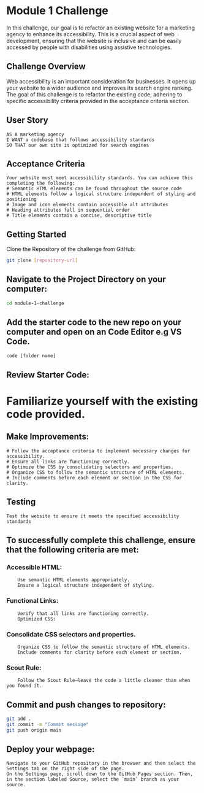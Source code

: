 # Module 1 Challenge

In this challenge, our goal is to refactor an existing website for a marketing agency to enhance its accessibility. 
This is a crucial aspect of web development, ensuring that the website is inclusive and can be easily accessed by 
people with disabilities using assistive technologies.

## Challenge Overview
Web accessibility is an important consideration for businesses. It opens up your website to a wider audience and 
improves its search engine ranking. The goal of this challenge is to refactor the existing code, adhering 
to specific accessibility criteria provided in the acceptance criteria section.

## User Story
```
AS A marketing agency
I WANT a codebase that follows accessibility standards
SO THAT our own site is optimized for search engines
```
## Acceptance Criteria
```
Your website must meet accessibility standards. You can achieve this completing the following:
# Semantic HTML elements can be found throughout the source code
# HTML elements follow a logical structure independent of styling and positioning
# Image and icon elements contain accessible alt attributes
# Heading attributes fall in sequential order
# Title elements contain a concise, descriptive title
```
## Getting Started
Clone the Repository of the challenge from GitHub:
```bash
git clone [repository-url]
```
## Navigate to the Project Directory on your computer:
```bash
cd module-1-challenge
```
## Add the starter code to the new repo on your computer and open on an Code Editor e.g VS Code.
```bash
code [folder name]
```

## Review Starter Code:
# Familiarize yourself with the existing code provided.

## Make Improvements:
```
# Follow the acceptance criteria to implement necessary changes for accessibility.
# Ensure all links are functioning correctly.
# Optimize the CSS by consolidating selectors and properties.
# Organize CSS to follow the semantic structure of HTML elements.
# Include comments before each element or section in the CSS for clarity.
```
## Testing
```
Test the website to ensure it meets the specified accessibility standards
```
## To successfully complete this challenge, ensure that the following criteria are met:
### Accessible HTML:
        Use semantic HTML elements appropriately.
        Ensure a logical structure independent of styling.
### Functional Links:
        Verify that all links are functioning correctly.
        Optimized CSS:
### Consolidate CSS selectors and properties.
        Organize CSS to follow the semantic structure of HTML elements.
        Include comments for clarity before each element or section.
### Scout Rule:
        Follow the Scout Rule—leave the code a little cleaner than when you found it.

## Commit and push changes to repository:
```bash
git add .
git commit -m "Commit message"
git push origin main
```
## Deploy your webpage:
```
Navigate to your GitHub repository in the browser and then select the Settings tab on the right side of the page.
On the Settings page, scroll down to the GitHub Pages section. Then, in the section labeled Source, select the `main` branch as your source.

